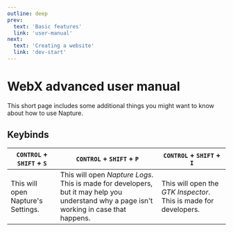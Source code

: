 ```yaml
---
outline: deep
prev:
  text: 'Basic features'
  link: 'user-manual'
next:
  text: 'Creating a website'
  link: 'dev-start'
---
```


# WebX advanced user manual

This short page includes some additional things you might want to know about how to use Napture.

## Keybinds

| `CONTROL` + `SHIFT` + `S` | `CONTROL` + `SHIFT` + `P` | `CONTROL` + `SHIFT` + `I` |
| ------------------------- | ------------------------- | ------------------------- |
| This will open Napture's Settings. | This will open *Napture Logs*. This is made for developers, but it may help you understand why a page isn't working in case that happens. | This will open the *GTK Inspector*. This is made for developers. |
